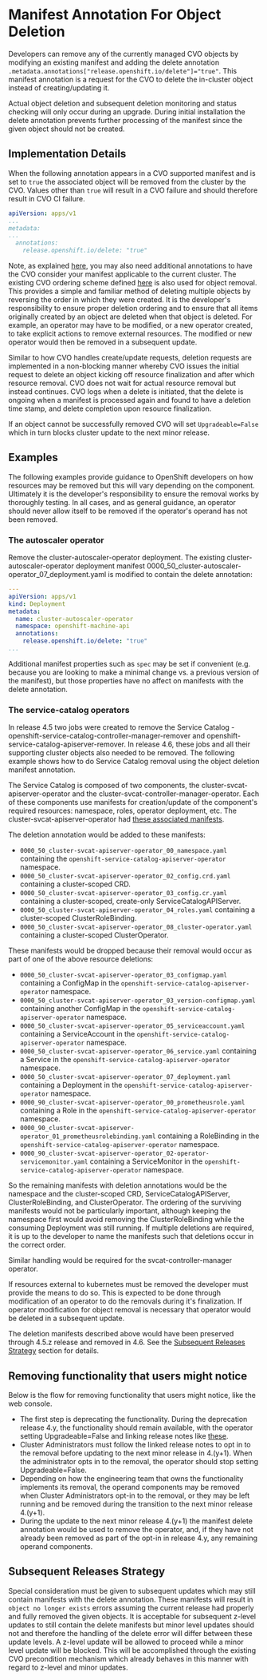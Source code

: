 # Manifest Annotation For Object Deletion

Developers can remove any of the currently managed CVO objects by modifying an existing manifest and adding the delete annotation `.metadata.annotations["release.openshift.io/delete"]="true"`. This manifest annotation is a request for the CVO to delete the in-cluster object instead of creating/updating it.

Actual object deletion and subsequent deletion monitoring and status checking will only occur during an upgrade. During initial installation the delete annotation prevents further processing of the manifest since the given object should not be created.

## Implementation Details

When the following annotation appears in a CVO supported manifest and is set to `true` the associated object will be removed from the cluster by the CVO.
Values other than `true` will result in a CVO failure and should therefore result in CVO CI failure.
```yaml
apiVersion: apps/v1
...
metadata:
...
  annotations:
    release.openshift.io/delete: "true"
```
Note, as explained [here](operators.md#manifest-inclusion-annotations), you may also need additional annotations to have the CVO consider your manifest applicable to the current cluster.
The existing CVO ordering scheme defined [here](operators.md) is also used for object removal.
This provides a simple and familiar method of deleting multiple objects by reversing the order in which they were created.
It is the developer's responsibility to ensure proper deletion ordering and to ensure that all items originally created by an object are deleted when that object is deleted.
For example, an operator may have to be modified, or a new operator created, to take explicit actions to remove external resources.
The modified or new operator would then be removed in a subsequent update.

Similar to how CVO handles create/update requests, deletion requests are implemented in a non-blocking manner whereby CVO issues the initial request to delete an object kicking off resource finalization and after which resource removal.
CVO does not wait for actual resource removal but instead continues.
CVO logs when a delete is initiated, that the delete is ongoing when a manifest is processed again and found to have a deletion time stamp, and delete completion upon resource finalization.

If an object cannot be successfully removed CVO will set `Upgradeable=False` which in turn blocks cluster update to the next minor release.

## Examples

The following examples provide guidance to OpenShift developers on how resources may be removed but this will vary depending on the component.
Ultimately it is the developer's responsibility to ensure the removal works by thoroughly testing.
In all cases, and as general guidance, an operator should never allow itself to be removed if the operator's operand has not been removed.

### The autoscaler operator

Remove the cluster-autoscaler-operator deployment.
The existing cluster-autoscaler-operator deployment manifest 0000_50_cluster-autoscaler-operator_07_deployment.yaml is modified to contain the delete annotation:
```yaml
---
apiVersion: apps/v1
kind: Deployment
metadata:
  name: cluster-autoscaler-operator
  namespace: openshift-machine-api
  annotations:
    release.openshift.io/delete: "true"
...
```
Additional manifest properties such as `spec` may be set if convenient (e.g. because you are looking to make a minimal change vs. a previous version of the manifest), but those properties have no affect on manifests with the delete annotation.

### The service-catalog operators

In release 4.5 two jobs were created to remove the Service Catalog - openshift-service-catalog-controller-manager-remover and openshift-service-catalog-apiserver-remover.
In release 4.6, these jobs and all their supporting cluster objects also needed to be removed.
The following example shows how to do Service Catalog removal using the object deletion manifest annotation.

The Service Catalog is composed of two components, the cluster-svcat-apiserver-operator and the cluster-svcat-controller-manager-operator.
Each of these components use manifests for creation/update of the component's required resources: namespace, roles, operator deployment, etc.
The cluster-svcat-apiserver-operator had [these associated manifests][svcat-apiserver-4.4-manifests].

The deletion annotation would be added to these manifests:

* `0000_50_cluster-svcat-apiserver-operator_00_namespace.yaml` containing the `openshift-service-catalog-apiserver-operator` namespace.
* `0000_50_cluster-svcat-apiserver-operator_02_config.crd.yaml` containing a cluster-scoped CRD.
* `0000_50_cluster-svcat-apiserver-operator_03_config.cr.yaml` containing a cluster-scoped, create-only ServiceCatalogAPIServer.
* `0000_50_cluster-svcat-apiserver-operator_04_roles.yaml` containing a cluster-scoped ClusterRoleBinding.
* `0000_50_cluster-svcat-apiserver-operator_08_cluster-operator.yaml` containing a cluster-scoped ClusterOperator.

These manifests would be dropped because their removal would occur as part of one of the above resource deletions:

* `0000_50_cluster-svcat-apiserver-operator_03_configmap.yaml` containing a ConfigMap in the `openshift-service-catalog-apiserver-operator` namespace.
* `0000_50_cluster-svcat-apiserver-operator_03_version-configmap.yaml` containing another ConfigMap in the `openshift-service-catalog-apiserver-operator` namespace.
* `0000_50_cluster-svcat-apiserver-operator_05_serviceaccount.yaml` containing a ServiceAccount in the `openshift-service-catalog-apiserver-operator` namespace.
* `0000_50_cluster-svcat-apiserver-operator_06_service.yaml` containing a Service in the `openshift-service-catalog-apiserver-operator` namespace.
* `0000_50_cluster-svcat-apiserver-operator_07_deployment.yaml` containing a Deployment in the `openshift-service-catalog-apiserver-operator` namespace.
* `0000_90_cluster-svcat-apiserver-operator_00_prometheusrole.yaml` containing a Role in the `openshift-service-catalog-apiserver-operator` namespace.
* `0000_90_cluster-svcat-apiserver-operator_01_prometheusrolebinding.yaml` containing a RoleBinding in the `openshift-service-catalog-apiserver-operator` namespace.
* `0000_90_cluster-svcat-apiserver-operator_02-operator-servicemonitor.yaml` containing a ServiceMonitor in the `openshift-service-catalog-apiserver-operator` namespace.

So the remaining manifests with deletion annotations would be the namespace and the cluster-scoped CRD, ServiceCatalogAPIServer, ClusterRoleBinding, and ClusterOperator.
The ordering of the surviving manifests would not be particularly important, although keeping the namespace first would avoid removing the ClusterRoleBinding while the consuming Deployment was still running.
If multiple deletions are required, it is up to the developer to name the manifests such that deletions occur in the correct order.

Similar handling would be required for the svcat-controller-manager operator.

If resources external to kubernetes must be removed the developer must provide the means to do so.
This is expected to be done through modification of an operator to do the removals during it's finalization.
If operator modification for object removal is necessary that operator would be deleted in a subsequent update.

The deletion manifests described above would have been preserved through 4.5.z release and removed in 4.6.
See the [Subsequent Releases Strategy](#subsequent-releases-strategy) section for details.

## Removing functionality that users might notice

Below is the flow for removing functionality that users might notice, like the web console.

* The first step is deprecating the functionality.
    During the deprecation release 4.y, the functionality should remain available, with the operator setting Upgradeable=False and linking release notes like [these][deprecated-marketplace-apis].
* Cluster Administrators must follow the linked release notes to opt in to the removal before updating to the next minor release in 4.(y+1).
    When the administrator opts in to the removal, the operator should stop setting Upgradeable=False.
* Depending on how the engineering team that owns the functionality implements its removal, the operand components may be removed when Cluster Administrators opt-in to the removal, or they may be left running and be removed during the transition to the next minor release 4.(y+1).
* During the update to the next minor release 4.(y+1) the manifest delete annotation would be used to remove the operator, and, if they have not already been removed as part of the opt-in in release 4.y, any remaining operand components.

## Subsequent Releases Strategy

Special consideration must be given to subsequent updates which may still contain manifests with the delete annotation.
These manifests will result in `object no longer exists` errors assuming the current release had properly and fully removed the given objects.
It is acceptable for subsequent z-level updates to still contain the delete manifests but minor level updates should not and therefore the handling of the delete error will differ between these update levels.
A z-level update will be allowed to proceed while a minor level update will be blocked.
This will be accomplished through the existing CVO precondition mechanism which already behaves in this manner with regard to z-level and minor updates.

[svcat-apiserver-4.4-manifests]: https://github.com/openshift/cluster-svcat-apiserver-operator/tree/aa7927fbfe8bf165c5b84167b7c3f5d9cb394e14/manifests
[deprecated-marketplace-apis]: https://docs.openshift.com/container-platform/4.4/release_notes/ocp-4-4-release-notes.html#ocp-4-4-marketplace-apis-deprecated
